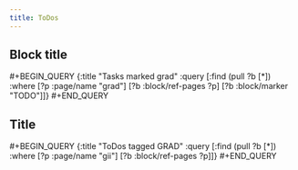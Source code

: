```yaml
---
title: ToDos
---
```


## Block title
#+BEGIN_QUERY
{:title "Tasks marked grad"
 :query [:find (pull ?b [*])
         :where
         [?p :page/name "grad"]
         [?b :block/ref-pages ?p]
         [?b :block/marker "TODO"]]}
#+END_QUERY
## Title
#+BEGIN_QUERY
{:title "ToDos tagged GRAD"
 :query [:find (pull ?b [*])
         :where
         [?p :page/name "gii"]
         [?b :block/ref-pages ?p]]}
#+END_QUERY
